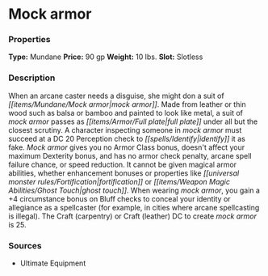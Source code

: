 ﻿---
Title: "Mock armor"
Type: "Mundane"
Price: "90 gp"
Weight: "10 lbs."
Slot: "Slotless"
Description: |
  "When an arcane caster needs a disguise, she might don a suit of mock armor. Made from leather or thin wood such as balsa or bamboo and painted to look like metal, a suit of mock armor passes as full plate under all but the closest scrutiny. A character inspecting someone in mock armor must succeed at a DC 20 Perception check to identify it as fake. Mock armor gives you no Armor Class bonus, doesn't affect your maximum Dexterity bonus, and has no armor check penalty, arcane spell failure chance, or speed reduction. It cannot be given magical armor abilities, whether enhancement bonuses or properties like _fortification_ or _ghost touch_. When wearing mock armor, you gain a +4 circumstance bonus on Bluff checks to conceal your identity or allegiance as a spellcaster (for example, in cities where arcane spellcasting is illegal). The Craft (carpentry) or Craft (leather) DC to create mock armor is 25."
Sources: "['Ultimate Equipment']"
---

# Mock armor

### Properties

**Type:** Mundane **Price:** 90 gp **Weight:** 10 lbs. **Slot:** Slotless

### Description

When an arcane caster needs a disguise, she might don a suit of _[[items/Mundane/Mock armor|mock armor]]_. Made from leather or thin wood such as balsa or bamboo and painted to look like metal, a suit of _mock armor_ passes as _[[items/Armor/Full plate|full plate]]_ under all but the closest scrutiny. A character inspecting someone in _mock armor_ must succeed at a DC 20 Perception check to _[[spells/Identify|identify]]_ it as fake. _Mock armor_ gives you no Armor Class bonus, doesn't affect your maximum Dexterity bonus, and has no armor check penalty, arcane spell failure chance, or speed reduction. It cannot be given magical armor abilities, whether enhancement bonuses or properties like _[[universal monster rules/Fortification|fortification]]_ or _[[items/Weapon Magic Abilities/Ghost Touch|ghost touch]]_. When wearing _mock armor_, you gain a +4 circumstance bonus on Bluff checks to conceal your identity or allegiance as a spellcaster (for example, in cities where arcane spellcasting is illegal). The Craft (carpentry) or Craft (leather) DC to create _mock armor_ is 25.

### Sources

* Ultimate Equipment